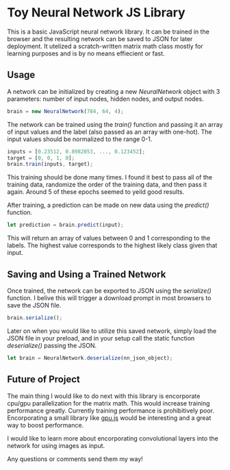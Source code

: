 # Toy Neural Network JS Library

This is a basic JavaScript neural network library. It can be trained in the browser and the resulting network can be saved to JSON for later deployment. It utelized a scratch-written matrix math class mostly for learning purposes and is by no means effiecient or fast.

## Usage

A network can be initialized by creating a new *NeuralNetwork* object with 3 parameters: number of input nodes, hidden nodes, and output nodes.
```js
brain = new NeuralNetwork(784, 64, 4);
```
The network can be trained using the *train()* function and passing it an array of input values and the label (also passed as an array with one-hot). The input values should be normalized to the range 0-1.
```js
inputs = [0.23512, 0.8982053, ..., 0.123452];
target = [0, 0, 1, 0];
brain.train(inputs, target);
```
This training should be done many times. I found it best to pass all of the training data, randomize the order of the training data, and then pass it again. Around 5 of these epochs seemed to yeild good results.

After training, a prediction can be made on new data using the *predict()* function.
```js
let prediction = brain.predict(input);
```
This will return an array of values between 0 and 1 corresponding to the labels. The highest value corresponds to the highest likely class given that input.

## Saving and Using a Trained Network

Once trained, the network can be exported to JSON using the *serialize()* function. I belive this will trigger a download prompt in most browsers to save the JSON file.
```js
brain.serialize();
```
Later on when you would like to utilize this saved network, simply load the JSON file in your preload, and in your setup call the static function *deserialize()* passing the JSON.
```js
let brain = NeuralNetwork.deserialize(nn_json_object);
```

## Future of Project

The main thing I would like to do next with this library is encorporate cpu/gpu parallelization for the matrix math. This would increase training performance greatly. Currently training performance is prohibitively poor. Encorporating a small library like [gpu.js](https://github.com/gpujs/gpu.js) would be interesting and a great way to boost performance.

I would like to learn more about encorporating convolutional layers into the network for using images as input.

Any questions or comments send them my way!